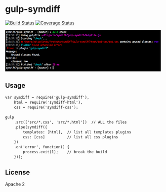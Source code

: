 # gulp-symdiff

[![Build Status](http://img.shields.io/travis/symdiff/gulp-symdiff.svg)](https://travis-ci.org/symdiff/gulp-symdiff) [![Coverage Status](https://coveralls.io/repos/symdiff/gulp-symdiff/badge.svg?branch=master)](https://coveralls.io/r/symdiff/gulp-symdiff?branch=master)

![gulp-symdiff](gulp-symdiff.png)

## Usage

~~~
var symdiff = require('gulp-symdiff'),
    html = require('symdiff-html'),
    css = require('symdiff-css');

gulp
    .src(['src/*.css', 'src/*.html'])  // ALL the files
    .pipe(symdiff({
        templates: [html],  // list all templates plugins
        css: [css]          // list all css plugins
    })
    .on('error', function() {
        process.exit(1);    // break the build
    }));
~~~

## License

Apache 2
